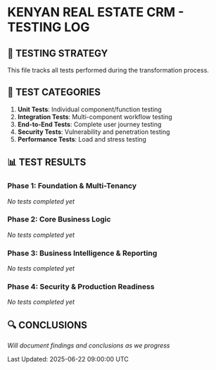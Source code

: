 # KENYAN REAL ESTATE CRM - TESTING LOG

## 🧪 TESTING STRATEGY
This file tracks all tests performed during the transformation process.

## 📝 TEST CATEGORIES
1. **Unit Tests**: Individual component/function testing
2. **Integration Tests**: Multi-component workflow testing
3. **End-to-End Tests**: Complete user journey testing
4. **Security Tests**: Vulnerability and penetration testing
5. **Performance Tests**: Load and stress testing

## 📊 TEST RESULTS

### Phase 1: Foundation & Multi-Tenancy
*No tests completed yet*

### Phase 2: Core Business Logic
*No tests completed yet*

### Phase 3: Business Intelligence & Reporting
*No tests completed yet*

### Phase 4: Security & Production Readiness
*No tests completed yet*

## 🔍 CONCLUSIONS
*Will document findings and conclusions as we progress*

Last Updated: 2025-06-22 09:00:00 UTC
